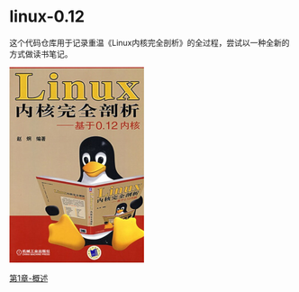 # linux-0.12

这个代码仓库用于记录重温《Linux内核完全剖析》的全过程，尝试以一种全新的方式做读书笔记。

![封面图片](image/1528507608975.png)

[第1章-概述](第1章-概述/第1章-概述.md)